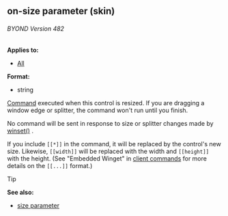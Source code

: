 ## on-size parameter (skin) 
###### BYOND Version 482


**Applies to:**
+   [All](/ref/skin/control.md) 

**Format:**
+   string


[Command](/ref/skin/commands.md)  executed when this control is
resized. If you are dragging a window edge or splitter, the command
won\'t run until you finish. 

No command will be sent in
response to size or splitter changes made by
[winset()](/ref/proc/winset.md) . 

If you include `[[*]]` in the
command, it will be replaced by the control\'s new size. Likewise,
`[[width]]` will be replaced with the width and `[[height]]` with the
height. (See "Embedded Winget" in [client
commands](/ref/skin/commands.md) for more details on the `[[...]]`
format.)

> [!TIP] 
> **See also:**
> +   [size parameter](/ref/skin/param/size.md) 